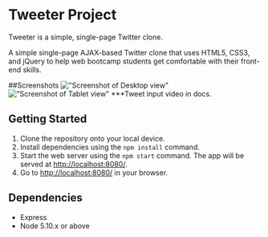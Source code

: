 # Tweeter Project

Tweeter is a simple, single-page Twitter clone.

A simple single-page AJAX-based Twitter clone that uses HTML5, CSS3, and jQuery to help web bootcamp students get comfortable with their front-end skills.

##Screenshots
!["Screenshot of Desktop view"](https://github.com/Shraddha-Naidu/tweeter/blob/master/docs/desktop-view.png)
!["Screenshot of Tablet view"](https://github.com/Shraddha-Naidu/tweeter/blob/master/docs/tablet-view.png)
***Tweet input video in docs.


## Getting Started

1. Clone the repository onto your local device.
2. Install dependencies using the `npm install` command.
3. Start the web server using the `npm start` command. The app will be served at <http://localhost:8080/>.
4. Go to <http://localhost:8080/> in your browser.

## Dependencies

- Express
- Node 5.10.x or above
